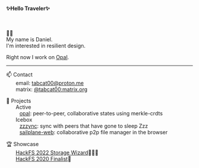 #### ✨Hello Traveler✨
</br>

👨‍💻 </br>
My name is Daniel. </br>
I'm interested in resilient design.


Right now I work on [Opal](https://github.com/cypsela/opal).

---

📫 Contact</br>
&emsp; &nbsp; email: tabcat00@proton.me</br>
&emsp; &nbsp; matrix: [@tabcat00:matrix.org](https://matrix.to/#/@tabcat00:matrix.org)

📐 Projects</br>
&emsp; &nbsp; Active</br>
&emsp; &emsp; [opal](https://github.com/cypsela/opal): peer-to-peer, collaborative states using merkle-crdts</br>
&emsp; &nbsp; Icebox</br>
&emsp; &emsp; [zzzync](https://github.com/tabcat/zzzync): sync with peers that have gone to sleep Zzz</br>
&emsp; &emsp; [sailplane-web](https://github.com/cypsela/sailplane-web): collaborative p2p file manager in the browser</br>

🏆 Showcase</br>
&emsp; &nbsp; [HackFS 2022 Storage Wizard](https://ethglobal.com/showcase/zzzync-xk96u)🥇🧙‍♂️</br>
&emsp; &nbsp; [HackFS 2020 Finalist](https://ethglobal.com/showcase/sailplane-web-gnxxe)🏁


<!--
  
🗃️ Archived Projects:
  - [encrypted-docstore](https://github.com/tabcat/encrypted-docstore)
  - [ens-subdomainer](https://github.com/tabcat/ens-subdomainer)
  - [orbit-db-fsstore](https://github.com/tabcat/orbit-db-fsstore)
  - [orbit-db-set](https://github.com/tabcat/orbit-db-set)
  - [orbit-db-signal-protocol-store](https://github.com/tabcat/orbit-db-signal-protocol-store)
  - [peer-account](https://github.com/tabcat/peer-account)
  - [simple-chat-room](https://github.com/tabcat/simple-chat-room)
  - [softphone](https://github.com/tabcat/softphone)

-->



<!--
**tabcat/tabcat** is a ✨ _special_ ✨ repository because its `README.md` (this file) appears on your GitHub profile.

Here are some ideas to get you started:

- 🔭 I’m currently working on ...
- 🌱 I’m currently learning ...
- 👯 I’m looking to collaborate on ...
- 🤔 I’m looking for help with ...
- 💬 Ask me about ...
- 📫 How to reach me: ...
- 😄 Pronouns: ...
- ⚡ Fun fact: ...
-->
